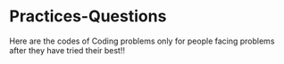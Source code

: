 # Practices-Questions
Here are the codes of Coding problems only for people facing problems after they have tried their best!!

